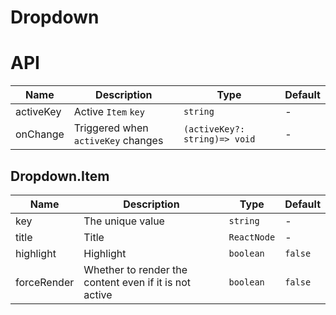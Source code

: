 # Dropdown

<code src="./demos/demo1.tsx"></code>

# API

| Name      | Description                        | Type                          | Default |
| --------- | ---------------------------------- | ----------------------------- | ------- |
| activeKey | Active `Item` `key`                | `string`                      | -       |
| onChange  | Triggered when `activeKey` changes | `(activeKey?: string)=> void` | -       |

## Dropdown.Item

| Name        | Description                                            | Type        | Default |
| ----------- | ------------------------------------------------------ | ----------- | ------- |
| key         | The unique value                                       | `string`    | -       |
| title       | Title                                                  | `ReactNode` | -       |
| highlight   | Highlight                                              | `boolean`   | `false` |
| forceRender | Whether to render the content even if it is not active | `boolean`   | `false` |
